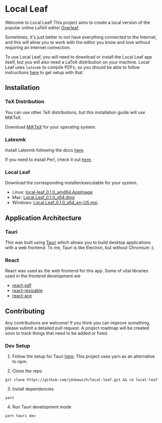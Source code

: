 # Local Leaf
Welcome to Local Leaf! This project aims to create a local version of the popular online LaTeX editor [Overleaf](https://www.overleaf.com/). 

Sometimes, it's just better to not have everything connected to the Internet, and this will allow you to work with the editor you know and love without requiring an Internet connection.

To use Local Leaf, you will need to download or install the Local Leaf app itself, but you will also need a LaTeX distribution on your machine. Local Leaf uses `latexmk` to compile PDFs, so you should be able to follow instructions [here](https://mg.readthedocs.io/latexmk.html) to get setup with that.

## Installation
### TeX Distribution
You can use other TeX distributions, but this installation guide will use MiKTeX.

Download [MiKTeX](https://miktex.org/download) for your operating system.

### Latexmk
Install Latexmk following the docs [here](https://mg.readthedocs.io/latexmk.html#installation).

If you need to install Perl, check it out [here](https://www.perl.org/get.html).

### Local Leaf
Download the corresponding installer/executable for your system.
- Linux: [local-leaf_0.1.0_amd64.AppImage](https://github.com/jdukewich/local-leaf/releases/download/app-v0.1.0/local-leaf_0.1.0_amd64.AppImage)
- Mac: [Local.Leaf_0.1.0_x64.dmg](https://github.com/jdukewich/local-leaf/releases/download/app-v0.1.0/Local.Leaf_0.1.0_x64.dmg)
- Windows: [Local.Leaf_0.1.0_x64_en-US.msi](https://github.com/jdukewich/local-leaf/releases/download/app-v0.1.0/Local.Leaf_0.1.0_x64_en-US.msi)

## Application Architecture

### Tauri
This was built using [Tauri](https://tauri.studio/) which allows you to build desktop applications with a web frontend. To me, Tauri is like Electron, but without Chromium :).

### React
React was used as the web frontend for this app. Some of vital libraries used in the frontend development are
* [react-pdf](https://www.npmjs.com/package/react-pdf)
* [react-resizable](https://www.npmjs.com/package/react-resizable)
* [react-ace](https://www.npmjs.com/package/react-ace)

## Contributing
Any contributions are welcome! If you think you can improve something, please submit a detailed pull request. A project roadmap will be created soon to track things that need to be added or fixed.

### Dev Setup

1. Follow the setup for Tauri [here](https://tauri.studio/docs/getting-started/prerequisites). This project uses yarn as an alternative to npm.

2. Clone the repo

`git clone https://github.com/jdukewich/local-leaf.git && cd local-leaf`

3. Install dependencies

`yarn`

4. Run Tauri development mode

`yarn tauri dev`


